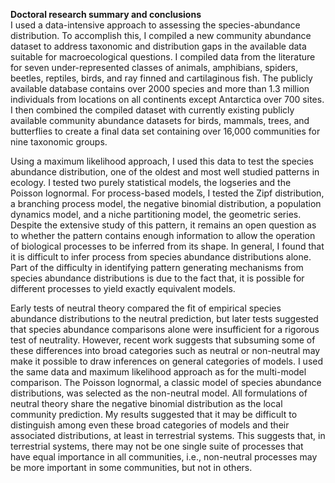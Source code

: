 **Doctoral research summary and conclusions**  
I used a data-intensive approach to assessing the species-abundance distribution.  To accomplish this, I compiled a new community abundance dataset to address taxonomic and distribution gaps in the available data suitable for macroecological questions. I compiled data from the literature for seven under-represented classes of animals, amphibians, spiders, beetles, reptiles, birds, and ray finned and cartilaginous fish. The publicly available database contains over 2000 species and more than 1.3 million individuals from locations on all continents except Antarctica over 700 sites. I then combined the compiled dataset with currently existing publicly available community abundance datasets for birds, mammals, trees, and butterflies to create a final data set containing over 16,000 communities for nine taxonomic groups.

Using a maximum likelihood approach, I used this data to test the species abundance distribution, one of the oldest and most well studied patterns in ecology.  I tested two purely statistical models, the logseries and the Poisson lognormal.  For process-based models, I tested the Zipf distribution, a branching process model, the negative binomial distribution, a population dynamics model, and a niche partitioning model, the geometric series. Despite the extensive study of this pattern, it remains an open question as to whether the pattern contains enough information to allow the operation of biological processes to be inferred from its shape.   In general, I found that it is difficult to infer process from species abundance distributions alone.  Part of the difficulty in identifying pattern generating mechanisms from species abundance distributions is due to the fact that, it is possible for different processes to yield exactly equivalent models. 

Early tests of neutral theory compared the fit of empirical species abundance distributions to the neutral prediction, but later tests suggested that species abundance comparisons alone were insufficient for a rigorous test of neutrality.  However, recent work suggests that subsuming some of these differences into broad categories such as neutral or non-neutral may make it possible to draw inferences on general categories of models.  I used the same data and maximum likelihood approach as for the multi-model comparison. The Poisson lognormal, a classic model of species abundance distributions, was selected as the non-neutral model. All formulations of neutral theory share the negative binomial distribution as the local community prediction.  My results suggested that it may be difficult to distinguish among even these broad categories of models and their associated distributions, at least in terrestrial systems. This suggests that, in terrestrial systems, there may not be one single suite of processes that have equal importance in all communities, i.e., non-neutral processes may be more important in some communities, but not in others.
<!--An additional outcome of using a data-driven approach with a large compilation of species-abundance distributions was the mitigation of a potentially important confounding factor when trying to identify pattern generating mechanisms: non-biological variation among samples (sampling intensity, spatial scale, etc.) vs. biological differences.  Applying data from different taxonomic groups and from different geographic regions assists in removing some of the uncertainty relating to non-biological data differences through covering a range of sampling intensities and scales of collection. When results are consistent across datasets using very different sampling approaches, as they were in this study, it provides confidence that methodological differences were not crucial in determining the results. Thus, the agreement in results among these different datasets strongly suggests that biological differences exist between marine vs. terrestrial in the dominance of non-neutral processes. Without a breadth of data in my study, it would have been difficult to differentiate biological from non-biological differences in the systems.-->



